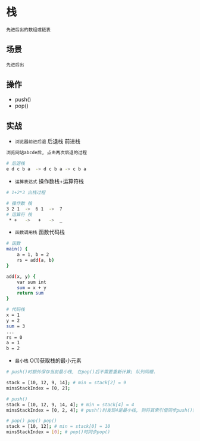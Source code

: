 # 栈

    先进后出的数组或链表

## 场景

    先进后出

## 操作

- push()
- pop()

## 实战

- `浏览器前进后退` 后退栈 前进栈

```bash
浏览网站abcde后, 点击两次后退的过程

# 后退栈
e d c b a  -> d c b a -> c b a
```

- `运算表达式` 操作数栈+运算符栈

```bash
# 1+2*3 出栈过程

# 操作数 栈
3 2 1  ->  6 1  ->  7
# 运算符 栈
 * +   ->   +   ->  _
```

- `函数调用栈` 函数代码栈

```bash
# 函数
main() {
    a = 1, b = 2
    rs = add(a, b)
}

add(x, y) {
    var sum int
    sum = x + y
    return sum
}

# 代码栈
x = 1
y = 2
sum = 3
...
rs = 0
a = 1
b = 2
```

- `最小栈` O(1)获取栈的最小元素

```bash
# push()时额外保存当前最小栈, 在pop()后不需要重新计算; 队列同理.

stack = [10, 12, 9, 14]; # min = stack[2] = 9
minsStackIndex = [0, 2];

# push()
stack = [10, 12, 9, 14, 4]; # min = stack[4] = 4
minsStackIndex = [0, 2, 4]; # push()时发现4是最小栈, 则将其索引值同步push()到额外栈中.

# pop() pop() pop()
stack = [10, 12]; # min = stack[0] = 10
minsStackIndex = [0]; # pop()时同步pop()
```

